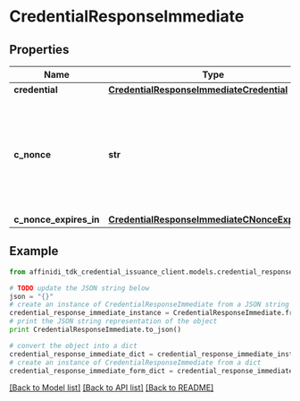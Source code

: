 # CredentialResponseImmediate

## Properties

| Name                   | Type                                                                                            | Description                                                                               | Notes |
| ---------------------- | ----------------------------------------------------------------------------------------------- | ----------------------------------------------------------------------------------------- | ----- |
| **credential**         | [**CredentialResponseImmediateCredential**](CredentialResponseImmediateCredential.md)           |                                                                                           |
| **c_nonce**            | **str**                                                                                         | String containing a nonce to be used when creating a proof of possession of the key proof |
| **c_nonce_expires_in** | [**CredentialResponseImmediateCNonceExpiresIn**](CredentialResponseImmediateCNonceExpiresIn.md) |                                                                                           |

## Example

```python
from affinidi_tdk_credential_issuance_client.models.credential_response_immediate import CredentialResponseImmediate

# TODO update the JSON string below
json = "{}"
# create an instance of CredentialResponseImmediate from a JSON string
credential_response_immediate_instance = CredentialResponseImmediate.from_json(json)
# print the JSON string representation of the object
print CredentialResponseImmediate.to_json()

# convert the object into a dict
credential_response_immediate_dict = credential_response_immediate_instance.to_dict()
# create an instance of CredentialResponseImmediate from a dict
credential_response_immediate_form_dict = credential_response_immediate.from_dict(credential_response_immediate_dict)
```

[[Back to Model list]](../README.md#documentation-for-models) [[Back to API list]](../README.md#documentation-for-api-endpoints) [[Back to README]](../README.md)
